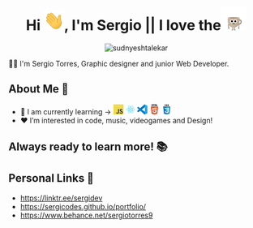 <h1 align="center">Hi <img src="https://github.com/sergicodes/sergicodes/blob/main/Assets/Hi.gif" width="40px">, I'm Sergio || I love the<img src="https://github.com/sergicodes/sergicodes/blob/main/Assets/coffe-cup.gif" width="50px"> </h1>

<!--====VIEW COUNTER==== -->
<p align="CENTER"> <img src="https://camo.githubusercontent.com/b449e97862bf321606c5b0dda8d61628274ec2346a116c369bd8bb2682a34c3f/68747470733a2f2f6b6f6d617265762e636f6d2f67687076632f3f757365726e616d653d7365726769636f646573" alt="sudnyeshtalekar" /> </p>

👨‍💻 I'm Sergio Torres, Graphic designer and junior Web Developer.

## About Me 🤔
- 🔭 I am currently learning -> 
<code><img height="20" src="https://raw.githubusercontent.com/github/explore/80688e429a7d4ef2fca1e82350fe8e3517d3494d/topics/javascript/javascript.png"></code>
<code><img height="20" src="https://raw.githubusercontent.com/github/explore/80688e429a7d4ef2fca1e82350fe8e3517d3494d/topics/react/react.png"></code>
<code><img height="20" src="https://raw.githubusercontent.com/github/explore/80688e429a7d4ef2fca1e82350fe8e3517d3494d/topics/visual-studio-code/visual-studio-code.png"></code>
<code><img height="20" src="https://raw.githubusercontent.com/github/explore/80688e429a7d4ef2fca1e82350fe8e3517d3494d/topics/html/html.png"></code>
<code><img height="20" src="https://raw.githubusercontent.com/github/explore/80688e429a7d4ef2fca1e82350fe8e3517d3494d/topics/css/css.png"></code>
- ♥️  I’m interested in code, music, videogames and Design!

## Always ready to learn more! 📚
## Personal Links 👾
- https://linktr.ee/sergidev
- https://sergicodes.github.io/portfolio/
- https://www.behance.net/sergiotorres9


